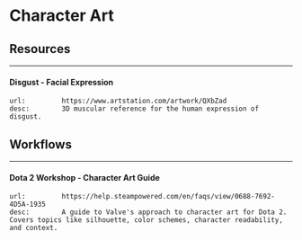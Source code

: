 # Character Art

## Resources
___

#### Disgust - Facial Expression

```embed
url:         https://www.artstation.com/artwork/QXbZad
desc:        3D muscular reference for the human expression of disgust.
```

## Workflows
___

#### Dota 2 Workshop - Character Art Guide

```embed
url:         https://help.steampowered.com/en/faqs/view/0688-7692-4D5A-1935
desc:        A guide to Valve's approach to character art for Dota 2. Covers topics like silhouette, color schemes, character readability, and context.
```
